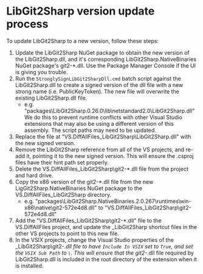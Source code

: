 ﻿# LibGit2Sharp version update process

To update LibGit2Sharp to a new version, follow these steps:

1. Update the LibGit2Sharp NuGet package to obtain the new version of the LibGit2Sharp.dll, and it's corresponding LibGit2Sharp.NativeBinaries NuGet package's git2-*.dll.
Use the Package Manager Console if the UI is giving you trouble.
1. Run the `StronglySignLibGit2SharpDll.cmd` batch script against the LibGit2Sharp.dll to create a signed version of the dll file with a new strong name (i.e. PublicKeyToken).
The new file will overwrite the existing LibGit2Sharp.dll file.
   - e.g. "packages\LibGit2Sharp.0.26.0\lib\netstandard2.0\LibGit2Sharp.dll"
We do this to prevent runtime conflicts with other Visual Studio extensions that may also be using a different version of this assembly.
The script paths may need to be updated.
1. Replace the file at "VS.DiffAllFiles\_LibGit2Sharp\LibGit2Sharp.dll" with the new signed version.
1. Remove the LibGit2Sharp reference from all of the VS projects, and re-add it, pointing it to the new signed version.
This will ensure the .csproj files have their hint path set properly.
1. Delete the VS.DiffAllFiles\_LibGit2Sharp\git2-*.dll file from the project and hard drive.
1. Copy the x86 version of the git2-*.dll file from the new LigGit2Sharp.NativeBinaries NuGet package to the VS.DiffAllFiles\_LibGit2Sharp directory.
   - e.g. "packages\LibGit2Sharp.NativeBinaries.2.0.267\runtimes\win-x86\native\git2-572e4d8.dll" to "VS.DiffAllFiles\_LibGit2Sharp\git2-572e4d8.dll"
1. Add the "VS.DiffAllFiles\_LibGit2Sharp\git2-*.dll" file to the VS.DiffAllFiles project, and update the _LibGit2Sharp shortcut files in the other VS projects to point to this new file.
1. In the VSIX projects, change the Visual Studio properties of the _LibGit2Sharp\git2-*.dll file to have `Include In VSIX` set to `True`, and set the `VSIX Sub Path` to `\`.
This will ensure that the git2-*.dll file required by LibGit2Sharp.dll is included in the root directory of the extension when it is installed.
